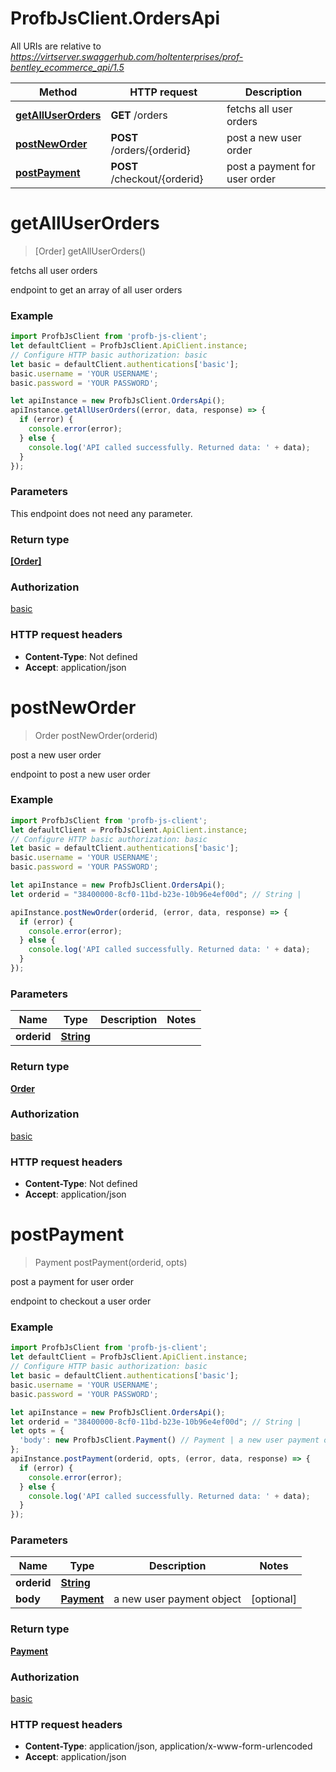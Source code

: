 # ProfbJsClient.OrdersApi

All URIs are relative to *https://virtserver.swaggerhub.com/holtenterprises/prof-bentley_ecommerce_api/1.5*

Method | HTTP request | Description
------------- | ------------- | -------------
[**getAllUserOrders**](OrdersApi.md#getAllUserOrders) | **GET** /orders | fetchs all user orders
[**postNewOrder**](OrdersApi.md#postNewOrder) | **POST** /orders/{orderid} | post a new user order
[**postPayment**](OrdersApi.md#postPayment) | **POST** /checkout/{orderid} | post a payment for user order

<a name="getAllUserOrders"></a>
# **getAllUserOrders**
> [Order] getAllUserOrders()

fetchs all user orders

endpoint to get an array of all user orders

### Example
```javascript
import ProfbJsClient from 'profb-js-client';
let defaultClient = ProfbJsClient.ApiClient.instance;
// Configure HTTP basic authorization: basic
let basic = defaultClient.authentications['basic'];
basic.username = 'YOUR USERNAME';
basic.password = 'YOUR PASSWORD';

let apiInstance = new ProfbJsClient.OrdersApi();
apiInstance.getAllUserOrders((error, data, response) => {
  if (error) {
    console.error(error);
  } else {
    console.log('API called successfully. Returned data: ' + data);
  }
});
```

### Parameters
This endpoint does not need any parameter.

### Return type

[**[Order]**](Order.md)

### Authorization

[basic](../README.md#basic)

### HTTP request headers

 - **Content-Type**: Not defined
 - **Accept**: application/json

<a name="postNewOrder"></a>
# **postNewOrder**
> Order postNewOrder(orderid)

post a new user order

endpoint to post a new user order

### Example
```javascript
import ProfbJsClient from 'profb-js-client';
let defaultClient = ProfbJsClient.ApiClient.instance;
// Configure HTTP basic authorization: basic
let basic = defaultClient.authentications['basic'];
basic.username = 'YOUR USERNAME';
basic.password = 'YOUR PASSWORD';

let apiInstance = new ProfbJsClient.OrdersApi();
let orderid = "38400000-8cf0-11bd-b23e-10b96e4ef00d"; // String | 

apiInstance.postNewOrder(orderid, (error, data, response) => {
  if (error) {
    console.error(error);
  } else {
    console.log('API called successfully. Returned data: ' + data);
  }
});
```

### Parameters

Name | Type | Description  | Notes
------------- | ------------- | ------------- | -------------
 **orderid** | [**String**](.md)|  | 

### Return type

[**Order**](Order.md)

### Authorization

[basic](../README.md#basic)

### HTTP request headers

 - **Content-Type**: Not defined
 - **Accept**: application/json

<a name="postPayment"></a>
# **postPayment**
> Payment postPayment(orderid, opts)

post a payment for user order

endpoint to checkout a user order

### Example
```javascript
import ProfbJsClient from 'profb-js-client';
let defaultClient = ProfbJsClient.ApiClient.instance;
// Configure HTTP basic authorization: basic
let basic = defaultClient.authentications['basic'];
basic.username = 'YOUR USERNAME';
basic.password = 'YOUR PASSWORD';

let apiInstance = new ProfbJsClient.OrdersApi();
let orderid = "38400000-8cf0-11bd-b23e-10b96e4ef00d"; // String | 
let opts = { 
  'body': new ProfbJsClient.Payment() // Payment | a new user payment object
};
apiInstance.postPayment(orderid, opts, (error, data, response) => {
  if (error) {
    console.error(error);
  } else {
    console.log('API called successfully. Returned data: ' + data);
  }
});
```

### Parameters

Name | Type | Description  | Notes
------------- | ------------- | ------------- | -------------
 **orderid** | [**String**](.md)|  | 
 **body** | [**Payment**](Payment.md)| a new user payment object | [optional] 

### Return type

[**Payment**](Payment.md)

### Authorization

[basic](../README.md#basic)

### HTTP request headers

 - **Content-Type**: application/json, application/x-www-form-urlencoded
 - **Accept**: application/json

